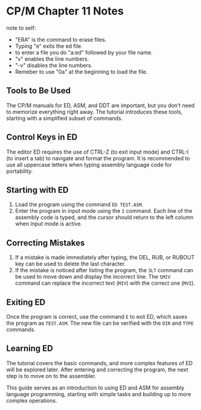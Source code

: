 # CP/M Chapter 11 Notes
note to self: 
- "ERA" is the command to erase files.
- Typing "e" exits the ed file.
- to enter a file you do "a:ed" followed by your file name.
- "v" enables the line numbers.
- "-v" disables the line numbers.
- Remeber to use "0a" at the beginning to load the file.

## Tools to Be Used
The CP/M manuals for ED, ASM, and DDT are important, but you don’t need to memorize everything right away. The tutorial introduces these tools, starting with a simplified subset of commands.

## Control Keys in ED
The editor ED requires the use of CTRL-Z (to exit input mode) and CTRL-I (to insert a tab) to navigate and format the program. It is recommended to use all uppercase letters when typing assembly language code for portability.

## Starting with ED
1. Load the program using the command `ED TEST.ASM`.
2. Enter the program in input mode using the `I` command. Each line of the assembly code is typed, and the cursor should return to the left column when input mode is active.

## Correcting Mistakes
1. If a mistake is made immediately after typing, the DEL, RUB, or RUBOUT key can be used to delete the last character.
2. If the mistake is noticed after listing the program, the `3LT` command can be used to move down and display the incorrect line. The `SMIV` command can replace the incorrect text (`MIV`) with the correct one (`MVI`).

## Exiting ED
Once the program is correct, use the command `E` to exit ED, which saves the program as `TEST.ASM`. The new file can be verified with the `DIR` and `TYPE` commands.

## Learning ED
The tutorial covers the basic commands, and more complex features of ED will be explored later. After entering and correcting the program, the next step is to move on to the assembler.

This guide serves as an introduction to using ED and ASM for assembly language programming, starting with simple tasks and building up to more complex operations.